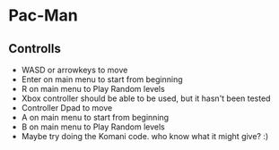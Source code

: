 # Pac-Man

## Controlls
* WASD or arrowkeys to move
* Enter on main menu to start from beginning
* R on main menu to Play Random levels
* Xbox controller should be able to be used, but it hasn't been tested
* Controller Dpad to move
* A on main menu to start from beginning
* B on main menu to Play Random levels
* Maybe try doing the Komani code. who know what it might give? :)
